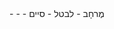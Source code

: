 <meta data-spell-branch  data-spell-update-dyn-onchange>
- <meta data-dyn="spell-word-prediction" data-words-file="he.json" data-max-nodes="3"  data-predict-after-n-chars="3">
- <meta data-dyn="spell-letter-prediction" data-words-file="he.json" data-alphabet="אבּבגּגדּדהוזחטיכּכךּךלמםנןסעפּפףצץקרשׁשׂתּת">
- מֶרחָב <meta data-spell-letter=>
- לבטל <meta data-spell-delchar>
- סיים <meta data-spell-finish>
